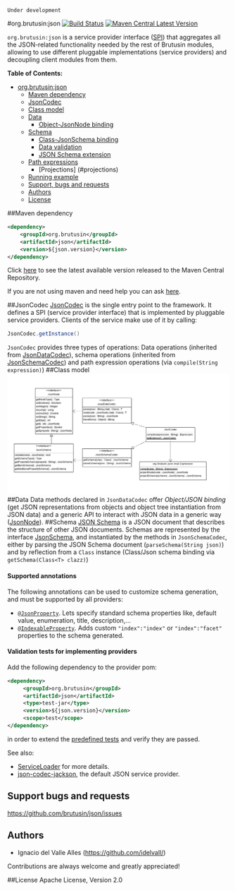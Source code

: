 ```
Under development
```

#org.brutusin:json [![Build Status](https://api.travis-ci.org/brutusin/json.svg?branch=master)](https://travis-ci.org/brutusin/json) [![Maven Central Latest Version](https://maven-badges.herokuapp.com/maven-central/org.brutusin/json/badge.svg)](https://maven-badges.herokuapp.com/maven-central/org.brutusin/json/)

`org.brutusin:json` is a service provider interface ([SPI](http://en.wikipedia.org/wiki/Service_provider_interface)) that aggregates all the JSON-related functionality needed by the rest of Brutusin modules, allowing to use different pluggable implementations (service providers) and decoupling client modules from them. 

**Table of Contents:** 

- [org.brutusin:json](#)
  - [Maven dependency](#maven-dependency)
  - [JsonCodec](#jsoncodec)
  - [Class model](#class-model)
  - [Data](#data)
    - [Object-JsonNode binding](#object-jsonnode-binding)
  - [Schema](#schema)
    - [Class-JsonSchema binding](#class-jsonschema-binding)
    - [Data validation](#data-validation)
    - [JSON Schema extension](#json-schema-extension)
  - [Path expressions](#path-expressions)
    - [Projections] (#projections)
  - [Running example](#running-example)
  - [Support, bugs and requests](#support-bugs-and-requests)
  - [Authors](#authors)
  - [License](#license)
  
##Maven dependency 
```xml
<dependency>
    <groupId>org.brutusin</groupId>
    <artifactId>json</artifactId>
    <version>${json.version}</version>
</dependency>
```

Click [here](http://search.maven.org/#search%7Cga%7C1%7Cg%3A%22org.brutusin%22%20a%3A%22json%22) to see the latest available version released to the Maven Central Repository.

If you are not using maven and need help you can ask [here](https://github.com/brutusin/json/issues).

##JsonCodec
[JsonCodec](src/main/java/org/brutusin/json/spi/JsonCodec.java) is the single entry point to the framework. It defines a SPI (service provider interface) that is implemented by pluggable service providers. Clients of the service make use of it by calling:
```java
JsonCodec.getInstance()
```
`JsonCodec` provides three types of operations: Data operations (inherited from [JsonDataCodec](src/main/java/org/brutusin/json/spi/JsonDataCodec.java)), schema operations (inherited from [JsonSchemaCodec](src/main/java/org/brutusin/json/spi/JsonSchemaCodec.java)) and path expression operations (via `compile(String expression)`)
##Class model
![Class diagram](docs/class-model.png)
##Data
Data methods declared in `JsonDataCodec` offer *Object/JSON binding* (get JSON representations from objects and object tree instantiation from JSON data) and a generic API to interact with JSON data in a generic way ([JsonNode](src/main/java/org/brutusin/json/spi/JsonNode.java)).
##Schema
[JSON Schema](http://json-schema.org/) is a JSON document that describes the structure of other JSON documents. Schemas are represented by the interface [JsonSchema](src/main/java/org/brutusin/json/spi/JsonSchema.java), and instantiated by the methods in `JsonSchemaCodec`, either by parsing the JSON Schema document (`parseSchema(String json)`) and by reflection from a `Class` instance (Class/Json schema binding via `getSchema(Class<T> clazz)`)

#### Supported annotations
The following annotations can be used to customize schema generation, and must be supported by all providers:
* [`@JsonProperty`](src/main/java/org/brutusin/json/annotations/JsonProperty.java). Lets specify standard schema properties like, default value, enumeration, title, description,...
* [`@IndexableProperty`](src/main/java/org/brutusin/json/annotations/IndexableProperty.java). Adds custom `"index":"index"` or `"index":"facet"` properties to the schema generated.

#### Validation tests for implementing providers

Add the following dependency to the provider pom:
```xml
<dependency>
     <groupId>org.brutusin</groupId>
     <artifactId>json</artifactId>
     <type>test-jar</type>
     <version>${json.version}</version>
     <scope>test</scope>
</dependency>
```
in order to extend the [predefined tests](https://github.com/brutusin/json/tree/master/src/test/java/org/brutusin/json/spi) and verify they are passed. 

See also:
* [ServiceLoader](http://docs.oracle.com/javase/6/docs/api/java/util/ServiceLoader.html) for more details.
* [json-codec-jackson](https://github.com/brutusin/json-codec-jackson), the default JSON service provider.

## Support bugs and requests
https://github.com/brutusin/json/issues

## Authors

- Ignacio del Valle Alles (<https://github.com/idelvall/>)

Contributions are always welcome and greatly appreciated!

##License
Apache License, Version 2.0
